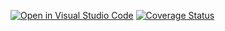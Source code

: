 [![Open in Visual Studio Code](https://classroom.github.com/assets/open-in-vscode-f059dc9a6f8d3a56e377f745f24479a46679e63a5d9fe6f495e02850cd0d8118.svg)](https://classroom.github.com/online_ide?assignment_repo_id=6437867&assignment_repo_type=AssignmentRepo)
[![Coverage Status](https://coveralls.io/repos/github/TestowanieAutomatyczneUG/laboratorium_8-dpionk/badge.svg?branch=main)](https://coveralls.io/github/TestowanieAutomatyczneUG/laboratorium_8-dpionk?branch=main)
